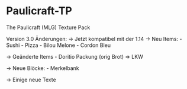 # Paulicraft-TP
The Paulicraft (MLG) Texture Pack

Version 3.0 Änderungen:
-> Jetzt kompatibel mit der 1.14
-> Neu Items:
	- Sushi
	- Pizza
	- Bilou Melone
	- Cordon Bleu
	
-> Geänderte Items
	- Doritio Packung (orig Brot) => LKW
	
-> Neue Blöcke:
	- Merkelbank
	
-> Einige neue Texte